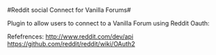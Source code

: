 #Reddit social Connect for Vanilla Forums#

Plugin to allow users to connect to a Vanilla Forum using Reddit Oauth:

Refefrences:
http://www.reddit.com/dev/api
https://github.com/reddit/reddit/wiki/OAuth2
